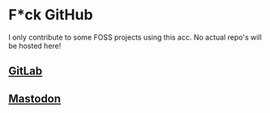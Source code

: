 # F*ck GitHub

I only contribute to some FOSS projects using this acc. No actual repo's will be hosted here!

## [GitLab](https://gitlab.com/HiWhatName/)
## [Mastodon](https://mastodon.social/@HiWhatName)

